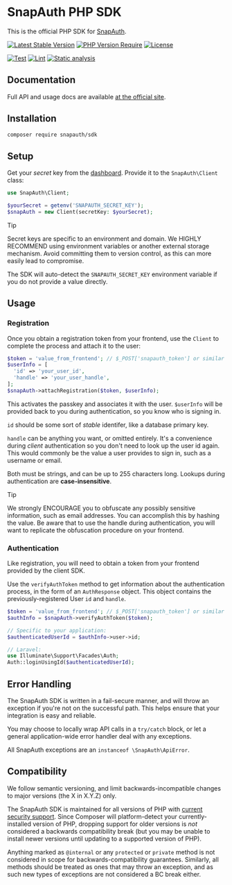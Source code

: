 # SnapAuth PHP SDK

This is the official PHP SDK for [SnapAuth](https://www.snapauth.app).

[![Latest Stable Version](https://poser.pugx.org/snapauth/sdk/v)](https://packagist.org/packages/snapauth/sdk)
[![PHP Version Require](https://poser.pugx.org/snapauth/sdk/require/php)](https://packagist.org/packages/snapauth/sdk)
[![License](httsp://poser.pugx.org/snapauth/sdk/license)](https://packagist.org/packages/snapauth/sdk)

[![Test](https://github.com/snapauthapp/sdk-php/actions/workflows/test.yml/badge.svg)](https://github.com/snapauthapp/sdk-php/actions/workflows/test.yml)
[![Lint](https://github.com/snapauthapp/sdk-php/actions/workflows/lint.yml/badge.svg)](https://github.com/snapauthapp/sdk-php/actions/workflows/lint.yml)
[![Static analysis](https://github.com/snapauthapp/sdk-php/actions/workflows/static-analysis.yml/badge.svg)](https://github.com/snapauthapp/sdk-php/actions/workflows/static-analysis.yml)

## Documentation

Full API and usage docs are available [at the official site](https://docs.snapauth.app/server.html#introduction).

## Installation

```bash
composer require snapauth/sdk
```

## Setup

Get your _secret_ key from the [dashboard](https://dashboard.snapauth.app).
Provide it to the `SnapAuth\Client` class:

```php
use SnapAuth\Client;

$yourSecret = getenv('SNAPAUTH_SECRET_KEY');
$snapAuth = new Client(secretKey: $yourSecret);
```

> [!TIP]
> Secret keys are specific to an environment and domain.
> We HIGHLY RECOMMEND using environment variables or another external storage mechanism.
> Avoid committing them to version control, as this can more easily lead to compromise.
>
> The SDK will auto-detect the `SNAPAUTH_SECRET_KEY` environment variable if you do not provide a value directly.

## Usage

### Registration

Once you obtain a registration token from your frontend, use the `Client` to complete the process and attach it to the user:

```php
$token = 'value_from_frontend'; // $_POST['snapauth_token'] or similar
$userInfo = [
  'id' => 'your_user_id',
  'handle' => 'your_user_handle',
];
$snapAuth->attachRegistration($token, $userInfo);
```

<!--
Registration returns an `AttachResponse` object, which contains a credential identifier.
You may store this information at your end, but it's not necessary in most cases.
-->

This activates the passkey and associates it with the user.
`$userInfo` will be provided back to you during authentication, so you know who is signing in.

`id` should be some sort of _stable_ identifer, like a database primary key.

`handle` can be anything you want, or omitted entirely.
It's a convenience during _client_ authentication so you don't need to look up the user id again.
This would commonly be the value a user provides to sign in, such as a username or email.

Both must be strings, and can be up to 255 characters long.
Lookups during authentication are **case-insensitive**.

> [!TIP]
> We strongly ENCOURAGE you to obfuscate any possibly sensitive information, such as email addresses.
> You can accomplish this by hashing the value.
> Be aware that to use the handle during authentication, you will want to replicate the obfuscation procedure on your frontend.

### Authentication

Like registration, you will need to obtain a token from your frontend provided by the client SDK.

Use the `verifyAuthToken` method to get information about the authentication process, in the form of an `AuthResponse` object.
This object contains the previously-registered User `id` and `handle`.

```php
$token = 'value_from_frontend'; // $_POST['snapauth_token'] or similar
$authInfo = $snapAuth->verifyAuthToken($token);

// Specific to your application:
$authenticatedUserId = $authInfo->user->id;

// Laravel:
use Illuminate\Support\Facades\Auth;
Auth::loginUsingId($authenticatedUserId);
```

## Error Handling

The SnapAuth SDK is written in a fail-secure manner, and will throw an exception if you're not on the successful path.
This helps ensure that your integration is easy and reliable.

You may choose to locally wrap API calls in a `try/catch` block, or let a general application-wide error handler deal with any exceptions.

All SnapAuth exceptions are an `instanceof \SnapAuth\ApiError`.

## Compatibility

We follow semantic versioning, and limit backwards-incompatible changes to major versions (the X in X.Y.Z) only.

The SnapAuth SDK is maintained for all versions of PHP with [current security support](https://www.php.net/supported-versions.php).
Since Composer will platform-detect your currently-installed version of PHP, dropping support for older versions is _not_ considered a backwards compatibility break (but you may be unable to install newer versions until updating to a supported version of PHP).

Anything marked as `@internal` or any `protected` or `private` method is not considered in scope for backwards-compatibility guarantees.
Similarly, all methods should be treated as ones that may throw an exception, and as such new types of exceptions are not considered a BC break either.

